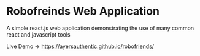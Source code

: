 # Robofreinds Web Application

A simple react.js web application demonstrating the use of many common react and javascript tools

Live Demo -> https://ayersauthentic.github.io/robofriends/
